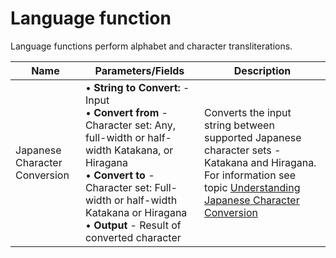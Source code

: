 # Language function

<head>
  <meta name="guidename" content="Integration"/>
  <meta name="context" content="GUID-ccdc2b4d-4da8-4ffe-a58f-1185d2bbf6c7"/>
</head>


Language functions perform alphabet and character transliterations.

| Name                               | Parameters/Fields                                                                                                               | Description                                                                                                                                                                 |
|------------------------------------|----------------------------------------------------------------------------------------------------------------------------------|-----------------------------------------------------------------------------------------------------------------------------------------------------------------------------|
| Japanese Character Conversion      | • **String to Convert:** - Input <br/> • **Convert from** - Character set: Any, full-width or half-width Katakana, or Hiragana <br/> • **Convert to** - Character set: Full-width or half-width Katakana or Hiragana <br/> • **Output** - Result of converted character | Converts the input string between supported Japanese character sets -Katakana and Hiragana. For information see topic [Understanding Japanese Character Conversion](int-Understanding_japanese_character_conversion_902c226b-ce58-480a-96bc-b2ba62c6c46f.md) |